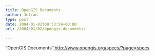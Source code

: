 ```yaml
---
title: OpenGIS Documents
author: Julian
type: post
date: 2004-01-02T09:53:59+00:00
url: /2004/01/02/opengis-documents/

---
```

&#8220;OpenGIS Documents&#8221;:http://www.opengis.org/specs/?page=specs